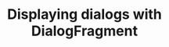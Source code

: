 ---
layout: default
title: Displaying dialogs with DialogFragment
grand_parent: App navigation
nav_order: 10
parent: Fragments
---
